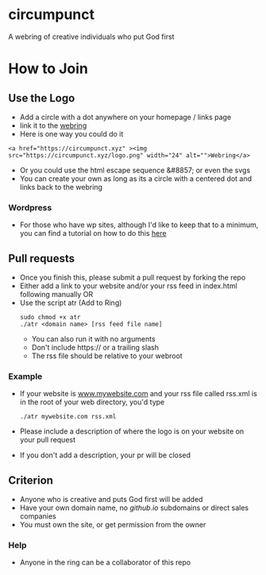 # circumpunct
A webring of creative individuals who put God first

# How to Join
## Use the Logo
- Add a circle with a dot anywhere on your homepage / links page
- link it to the [webring](https://circumpunct.xyz)
- Here is one way you could do it
```
<a href="https://circumpunct.xyz" ><img src="https://circumpunct.xyz/logo.png" width="24" alt="">Webring</a>
```
- Or you could use the html escape sequence &amp;#8857; or even the svgs
- You can create your own as long as its a circle with a centered dot and links back to the webring
### Wordpress
- For those who have wp sites, although I'd like to keep that to a minimum, you can find a tutorial on how to do this [here](https://www.competethemes.com/blog/link-image-url-wordpress/)

## Pull requests
- Once you finish this, please submit a pull request by forking the repo
- Either add a link to your website and/or your rss feed in index.html following manually OR
- Use the script atr (Add to Ring)
    ```
    sudo chmod +x atr
    ./atr <domain name> [rss feed file name]
    ```
    * You can also run it with no arguments
    * Don't include https:// or a trailing slash
    * The rss file should be relative to your webroot
### Example
- If your website is www.mywebsite.com and your rss file called rss.xml is in the root of your web directory, you'd type
    ```
    ./atr mywebsite.com rss.xml
    ```

- Please include a description of where the logo is on your website on your pull request
- If you don't add a description, your pr will be closed

## Criterion
- Anyone who is creative and puts God first will be added
- Have your own domain name, no *github.io* subdomains or direct sales companies
- You must own the site, or get permission from the owner


### Help
- Anyone in the ring can be a collaborator of this repo

